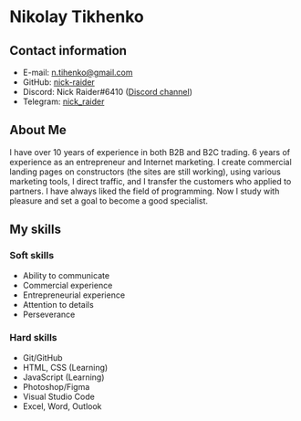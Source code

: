 # Nikolay Tikhenko

## Contact information
* E-mail: [n.tihenko@gmail.com](mailto:n.tihenko@gmail.com)
* GitHub: [nick-raider](https://github.com/nick-raider)
* Discord: Nick Raider#6410 ([Discord channel](https://discord.gg/ADWt8vpX))
* Telegram: [nick_raider](https://t.me/nick_raider)

## About Me
I have over 10 years of experience in both B2B and B2C trading. 6 years of experience as an entrepreneur and Internet marketing. I create commercial landing pages on constructors (the sites are still working), using various marketing tools, I direct traffic, and I transfer the customers who applied to partners. I have always liked the field of programming. Now I study with pleasure and set a goal to become a good specialist.

## My skills

### Soft skills
* Ability to communicate
* Commercial experience
* Entrepreneurial experience
* Attention to details
* Perseverance

### Hard skills
* Git/GitHub
* HTML, CSS (Learning)
* JavaScript (Learning) 
* Photoshop/Figma
* Visual Studio Code
* Excel, Word, Outlook
